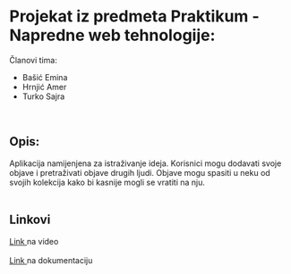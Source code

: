 
<h1> Projekat iz predmeta Praktikum - Napredne web tehnologije: </h1>

Članovi tima:

<ul>
  <li>Bašić Emina</li>
  <li>Hrnjić Amer</li>
  <li>Turko Sajra</li>
</ul>

</br>
<h2> Opis: </h2>
<p>
Aplikacija namijenjena za istraživanje ideja. Korisnici mogu dodavati svoje objave i pretraživati objave drugih ljudi. Objave mogu spasiti u neku od svojih kolekcija kako bi kasnije mogli se vratiti na nju.
</br>
</br>


<h2>Linkovi </h2>
<a href="https://drive.google.com/drive/folders/1t7OWhooPADj_RKHJZPIJSlFm8AI9LR4_?usp=sharing">Link </a> na video
</br>
</br>
<a href="https://docs.google.com/document/d/1lwvvBkkutWqN8UbXYYDgHrtIDROCmtSUYtAuGcJhM5k/edit?usp=sharing"> Link </a>na dokumentaciju
</p>

